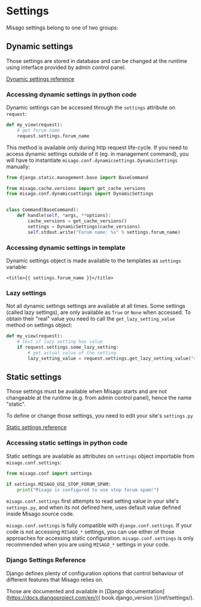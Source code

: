 Settings
========

Misago settings belong to one of two groups:


## Dynamic settings

Those settings are stored in database and can be changed at the runtime using interface provided by admin control panel.

[Dynamic settings reference](./Dynamic.md)


### Accessing dynamic settings in python code

Dynamic settings can be accessed through the `settings` attribute on `request`:

```python
def my_view(request):
    # get forum name
    request.settings.forum_name
```

This method is available only during http request life-cycle. If you need to access dynamic settings outside of it (eg. in management command), you will have to instantiate `misago.conf.dynamicsettings.DynamicSettings` manually:

```python
from django.static.management.base import BaseCommand

from misago.cache.versions import get_cache_versions
from misago.conf.dynamicsettings import DynamicSettings


class Command(BaseCommand):
    def handle(self, *args, **options):
        cache_versions = get_cache_versions()
        settings = DynamicSettings(cache_versions)
        self.stdout.write("Forum name: %s" % settings.forum_name)
```


### Accessing dynamic settings in template

Dynamic settings object is made available to the templates as `settings` variable:

```
<title>{{ settings.forum_name }}</title>
```


### Lazy settings

Not all dynamic settings settings are available at all times. Some settings (called lazy settings), are only available as `True` or `None` when accessed. To obtain their "real" value you need to call the `get_lazy_setting_value` method on settings object:

```python
def my_view(request):
    # test if lazy setting has value
    if request.settings.some_lazy_setting:
        # get actual value of the setting
        lazy_setting_value = request.settings.get_lazy_setting_value("some_lazy_setting")
```


## Static settings

Those settings must be available when Misago starts and are not changeable at the runtime (e.g. from admin control panel), hence the name "static".

To define or change those settings, you need to edit your site's `settings.py`

[Static settings reference](./Static.md)


### Accessing static settings in python code

Static settings are available as attributes on `settings` object importable from `misago.conf.settings`:

```python
from misago.conf import settings

if settings.MISAGO_USE_STOP_FORUM_SPAM:
    print("Misago is configured to use stop forum spam!")
```

`misago.conf.settings` first attempts to read setting value in your site's `settings.py`, and when its not defined here, uses default value defined inside Misago source code.

`misago.conf.settings` is fully compatible with `django.conf.settings`. If your code is not accessing `MISAGO_*` settings, you can use either of those approaches for accessing static configuration. `misago.conf.settings` is only recommended when you are using `MISAGO_*` settings in your code.


### Django Settings Reference

Django defines plenty of configuration options that control behaviour of different features that Misago relies on.

Those are documented and available in [Django documentation](https://docs.djangoproject.com/en/{{ book.django_version }}/ref/settings/).

